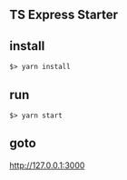 
## TS Express Starter

## install

`$> yarn install`

## run

`$> yarn start`

## goto

http://127.0.0.1:3000
